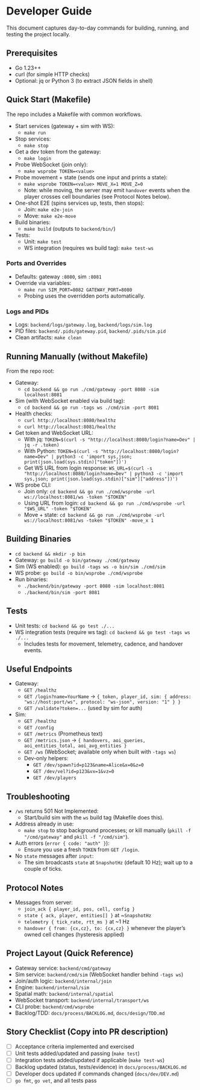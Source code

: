 # Developer Guide

This document captures day-to-day commands for building, running, and testing the project locally.

## Prerequisites
- Go 1.23++
- curl (for simple HTTP checks)
- Optional: jq or Python 3 (to extract JSON fields in shell)

## Quick Start (Makefile)
The repo includes a Makefile with common workflows.

- Start services (gateway + sim with WS):
  - `make run`
- Stop services:
  - `make stop`
- Get a dev token from the gateway:
  - `make login`
- Probe WebSocket (join only):
  - `make wsprobe TOKEN=<value>`
- Probe movement + state (sends one input and prints a state):
  - `make wsprobe TOKEN=<value> MOVE_X=1 MOVE_Z=0`
  - Note: while moving, the server may emit `handover` events when the player crosses cell boundaries (see Protocol Notes below).
- One-shot E2E (spins services up, tests, then stops):
  - Join: `make e2e-join`
  - Move: `make e2e-move`
- Build binaries:
  - `make build` (outputs to `backend/bin/`)
- Tests:
  - Unit: `make test`
  - WS integration (requires ws build tag): `make test-ws`

### Ports and Overrides
- Defaults: gateway `:8080`, sim `:8081`
- Override via variables:
  - `make run SIM_PORT=8082 GATEWAY_PORT=8080`
  - Probing uses the overridden ports automatically.

### Logs and PIDs
- Logs: `backend/logs/gateway.log`, `backend/logs/sim.log`
- PID files: `backend/.pids/gateway.pid`, `backend/.pids/sim.pid`
- Clean artifacts: `make clean`

## Running Manually (without Makefile)
From the repo root:

- Gateway:
  - `cd backend && go run ./cmd/gateway -port 8080 -sim localhost:8081`
- Sim (with WebSocket enabled via build tag):
  - `cd backend && go run -tags ws ./cmd/sim -port 8081`
- Health checks:
  - `curl http://localhost:8080/healthz`
  - `curl http://localhost:8081/healthz`
- Get token and WebSocket URL:
  - With jq: `TOKEN=$(curl -s "http://localhost:8080/login?name=Dev" | jq -r .token)`
  - With Python: `TOKEN=$(curl -s "http://localhost:8080/login?name=Dev" | python3 -c 'import sys,json; print(json.load(sys.stdin)["token"])')`
  - Get WS URL from login response: `WS_URL=$(curl -s "http://localhost:8080/login?name=Dev" | python3 -c 'import sys,json; print(json.load(sys.stdin)["sim"]["address"])')`
- WS probe CLI:
  - Join only: `cd backend && go run ./cmd/wsprobe -url ws://localhost:8081/ws -token "$TOKEN"`
  - Using URL from login: `cd backend && go run ./cmd/wsprobe -url "$WS_URL" -token "$TOKEN"`
  - Move + state: `cd backend && go run ./cmd/wsprobe -url ws://localhost:8081/ws -token "$TOKEN" -move_x 1`

## Building Binaries
- `cd backend && mkdir -p bin`
- Gateway: `go build -o bin/gateway ./cmd/gateway`
- Sim (WS enabled): `go build -tags ws -o bin/sim ./cmd/sim`
- WS probe: `go build -o bin/wsprobe ./cmd/wsprobe`
- Run binaries:
  - `./backend/bin/gateway -port 8080 -sim localhost:8081`
  - `./backend/bin/sim -port 8081`

## Tests
- Unit tests: `cd backend && go test ./...`
- WS integration tests (require ws tag): `cd backend && go test -tags ws ./...`
  - Includes tests for movement, telemetry, cadence, and handover events.

## Useful Endpoints
- Gateway:
  - `GET /healthz`
  - `GET /login?name=YourName` → `{ token, player_id, sim: { address: "ws://host:port/ws", protocol: "ws-json", version: "1" } }`
  - `GET /validate?token=...` (used by sim for auth)
- Sim:
  - `GET /healthz`
  - `GET /config`
  - `GET /metrics` (Prometheus text)
  - `GET /metrics.json` → `{ handovers, aoi_queries, aoi_entities_total, aoi_avg_entities }`
  - `GET /ws` (WebSocket; available only when built with `-tags ws`)
  - Dev-only helpers:
    - `GET /dev/spawn?id=p123&name=Alice&x=0&z=0`
    - `GET /dev/vel?id=p123&vx=1&vz=0`
    - `GET /dev/players`

## Troubleshooting
- `/ws` returns 501 Not Implemented:
  - Start/build sim with the `ws` build tag (Makefile does this).
- Address already in use:
  - `make stop` to stop background processes; or kill manually (`pkill -f "/cmd/gateway"` and `pkill -f "/cmd/sim"`).
- Auth errors (`error { code: "auth" }`):
  - Ensure you use a fresh `TOKEN` from `GET /login`.
- No `state` messages after `input`:
  - The sim broadcasts `state` at `SnapshotHz` (default 10 Hz); wait up to a couple of ticks.

## Protocol Notes
- Messages from server:
  - `join_ack { player_id, pos, cell, config }`
  - `state { ack, player, entities[] }` at ~`SnapshotHz`
  - `telemetry { tick_rate, rtt_ms }` at ~1 Hz
  - `handover { from: {cx,cz}, to: {cx,cz} }` whenever the player’s owned cell changes (hysteresis applied)

## Project Layout (Quick Reference)
- Gateway service: `backend/cmd/gateway`
- Sim service: `backend/cmd/sim` (WebSocket handler behind `-tags ws`)
- Join/auth logic: `backend/internal/join`
- Engine: `backend/internal/sim`
- Spatial math: `backend/internal/spatial`
- WebSocket transport: `backend/internal/transport/ws`
- CLI probe: `backend/cmd/wsprobe`
- Backlog/TDD: `docs/process/BACKLOG.md`, `docs/design/TDD.md`

## Story Checklist (Copy into PR description)
- [ ] Acceptance criteria implemented and exercised
- [ ] Unit tests added/updated and passing (`make test`)
- [ ] Integration tests added/updated if applicable (`make test-ws`)
- [ ] Backlog updated (status, tests/evidence) in `docs/process/BACKLOG.md`
- [ ] Developer docs updated if commands changed (`docs/dev/DEV.md`)
- [ ] `go fmt`, `go vet`, and all tests pass
